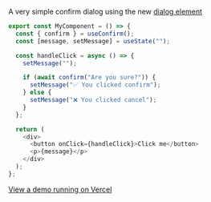 A very simple confirm dialog using the new [dialog element](https://developer.mozilla.org/en-US/docs/Web/HTML/Element/dialog)

```javascript
export const MyComponent = () => {
  const { confirm } = useConfirm();
  const [message, setMessage] = useState("");

  const handleClick = async () => {
    setMessage("");

    if (await confirm("Are you sure?")) {
      setMessage("✅ You clicked confirm");
    } else {
      setMessage("❌ You clicked cancel");
    }
  };

  return (
    <div>
      <button onClick={handleClick}>Click me</button>
      <p>{message}</p>
    </div>
  );
};

```

[View a demo running on Vercel](https://dialog-example-pink.vercel.app/)
